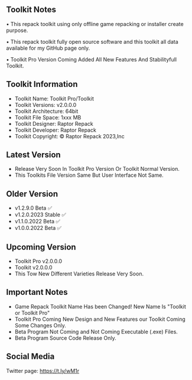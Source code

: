 Toolkit Notes
-----------------------------------------------

• This repack toolkit using only offline game repacking or installer create purpose.

• This repack toolkit fully open source software and this toolkit all data available for my GitHub page only.

• Toolkit Pro Version Coming Added All New Features And Stabilityfull Toolkit. 

Toolkit Information
-----------------------------------------------
- Toolkit Name: Toolkit Pro/Toolkit
- Toolkit Versions: v2.0.0.0
- Toolkit Architecture: 64bit
- Toolkit File Space: 1xxx MB
- Toolkit Designer: Raptor Repack
- Toolkit Developer: Raptor Repack
- Toolkit Copyright: © Raptor Repack 2023,Inc

Latest Version
-----------------------------------------------
- Release Very Soon In Toolkit Pro Version Or Toolkit Normal Version.
- This Toolkits File Version Same But User Interface Not Same.

Older Version
-----------------------------------------------
- v1.2.9.0 Beta ✅
- v1.2.0.2023 Stable ✅
- v1.1.0.2022 Beta ✅
- v1.0.0.2022 Beta ✅

Upcoming Version
-----------------------------------------------
- Toolkit Pro v2.0.0.0
- Toolkit v2.0.0.0
- This Tow New Different Varieties Release Very Soon.

Important Notes
-----------------------------------------------
- Game Repack Toolkit Name Has been Changed! New Name Is "Toolkit or Toolkit Pro"
- Toolkit Pro Coming New Design and New Features our Toolkit Coming Some Changes Only.
- Beta Program Not Coming and Not Coming Executable (.exe) Files.
- Beta Program Source Code Release Only.

Social Media
-----------------------------------------------
Twitter page: https://t.ly/wM1r
